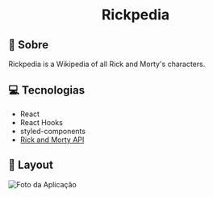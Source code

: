 <h1 align="center"> 
Rickpedia</h1>

## 📃 Sobre

Rickpedia is a Wikipedia of all Rick and Morty's characters.

## 💻 Tecnologias

- React
- React Hooks
- styled-components
- [Rick and Morty API](https://rickandmortyapi.com)

## 🎨 Layout

![Foto da Aplicação](https://s8.gifyu.com/images/rickpedia-capture.md.gif)
